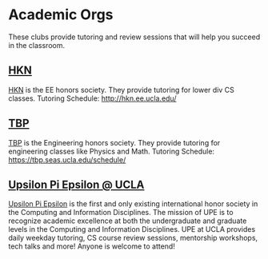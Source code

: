 # Academic Orgs

These clubs provide tutoring and review sessions that will help you succeed in the classroom.

## [HKN](https://hkn.ee.ucla.edu/)

[HKN](https://hkn.ee.ucla.edu/) is the EE honors society. They provide tutoring for lower div CS classes.
Tutoring Schedule: http://hkn.ee.ucla.edu/

## [TBP](https://tbp.seas.ucla.edu/)

[TBP](https://tbp.seas.ucla.edu/) is the Engineering honors society. They provide tutoring for engineering classes like Physics and Math.
Tutoring Schedule: https://tbp.seas.ucla.edu/schedule/

## [Upsilon Pi Epsilon @ UCLA](https://upe.seas.ucla.edu/)

[Upsilon Pi Epsilon](https://upe.seas.ucla.edu/) is the first and only existing international honor society in the Computing and Information Disciplines. The mission of UPE is to recognize academic excellence at both the undergraduate and graduate levels in the Computing and Information Disciplines. UPE at UCLA provides daily weekday tutoring, CS course review sessions, mentorship workshops, tech talks and more! Anyone is welcome to attend!
